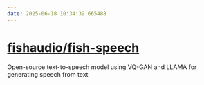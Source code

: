 ```yaml
---
date: 2025-06-18 10:34:39.665488
---
```


# [fishaudio/fish-speech](https://github.com/fishaudio/fish-speech)

Open-source text-to-speech model using VQ-GAN and LLAMA for generating speech from text
